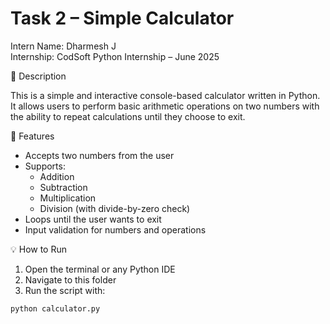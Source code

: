 # Task 2 – Simple Calculator

Intern Name: Dharmesh J  
Internship: CodSoft Python Internship – June 2025

📝 Description

This is a simple and interactive console-based calculator written in Python. It allows users to perform basic arithmetic operations on two numbers with the ability to repeat calculations until they choose to exit.


 🔧 Features

- Accepts two numbers from the user
- Supports:
  - Addition
  - Subtraction
  - Multiplication
  - Division (with divide-by-zero check)
- Loops until the user wants to exit
- Input validation for numbers and operations


 💡 How to Run

1. Open the terminal or any Python IDE  
2. Navigate to this folder  
3. Run the script with:
```bash
python calculator.py
